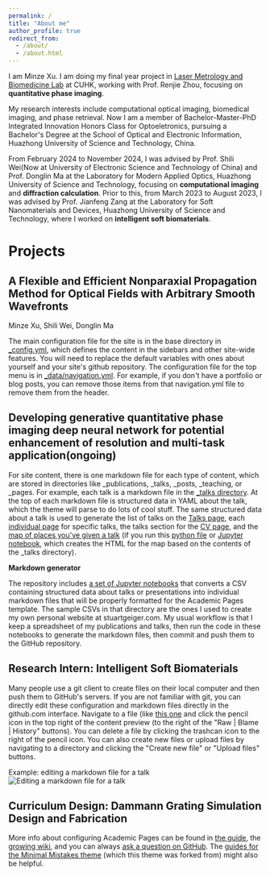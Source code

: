 ```yaml
---
permalink: /
title: "About me"
author_profile: true
redirect_from: 
  - /about/
  - /about.html
---
```


I am Minze Xu. I am doing my final year project in [Laser Metrology and Biomedicine Lab](https://www.renjiezhou.com/) at CUHK, working with Prof. Renjie Zhou, focusing on **quantitative phase imaging**. 

My research interests include computational optical imaging, biomedical imaging, and phase retrieval. Now I am a member of Bachelor-Master-PhD Integrated Innovation Honors Class for Optoeletronics, pursuing a Bachelor's Degree at the School of Optical and Electronic Information, Huazhong University of Science and Technology, China.

From February 2024 to November 2024, I was advised by Prof. Shili Wei(Now at University of Electronic Science and Technology of China) and Prof. Donglin Ma at the Laboratory for Modern Applied Optics, Huazhong University of Science and Technology, focusing on **computational imaging** and **diffraction calculation**. Prior to this, from March 2023 to August 2023, I was advised by Prof. Jianfeng Zang at the Laboratory for Soft Nanomaterials and Devices, Huazhong University of Science and Technology, where I worked on **intelligent soft biomaterials**.

Projects
======

A Flexible and Efficient Nonparaxial Propagation Method for Optical Fields with Arbitrary Smooth Wavefronts
------
Minze Xu, Shili Wei, Donglin Ma

The main configuration file for the site is in the base directory in [_config.yml](https://github.com/academicpages/academicpages.github.io/blob/master/_config.yml), which defines the content in the sidebars and other site-wide features. You will need to replace the default variables with ones about yourself and your site's github repository. The configuration file for the top menu is in [_data/navigation.yml](https://github.com/academicpages/academicpages.github.io/blob/master/_data/navigation.yml). For example, if you don't have a portfolio or blog posts, you can remove those items from that navigation.yml file to remove them from the header. 

Developing generative quantitative phase imaging deep neural network for potential enhancement of resolution and multi-task application(ongoing)
------
For site content, there is one markdown file for each type of content, which are stored in directories like _publications, _talks, _posts, _teaching, or _pages. For example, each talk is a markdown file in the [_talks directory](https://github.com/academicpages/academicpages.github.io/tree/master/_talks). At the top of each markdown file is structured data in YAML about the talk, which the theme will parse to do lots of cool stuff. The same structured data about a talk is used to generate the list of talks on the [Talks page](https://academicpages.github.io/talks), each [individual page](https://academicpages.github.io/talks/2012-03-01-talk-1) for specific talks, the talks section for the [CV page](https://academicpages.github.io/cv), and the [map of places you've given a talk](https://academicpages.github.io/talkmap.html) (if you run this [python file](https://github.com/academicpages/academicpages.github.io/blob/master/talkmap.py) or [Jupyter notebook](https://github.com/academicpages/academicpages.github.io/blob/master/talkmap.ipynb), which creates the HTML for the map based on the contents of the _talks directory).

**Markdown generator**

The repository includes [a set of Jupyter notebooks](https://github.com/academicpages/academicpages.github.io/tree/master/markdown_generator
) that converts a CSV containing structured data about talks or presentations into individual markdown files that will be properly formatted for the Academic Pages template. The sample CSVs in that directory are the ones I used to create my own personal website at stuartgeiger.com. My usual workflow is that I keep a spreadsheet of my publications and talks, then run the code in these notebooks to generate the markdown files, then commit and push them to the GitHub repository.

Research Intern: Intelligent Soft Biomaterials
------
Many people use a git client to create files on their local computer and then push them to GitHub's servers. If you are not familiar with git, you can directly edit these configuration and markdown files directly in the github.com interface. Navigate to a file (like [this one](https://github.com/academicpages/academicpages.github.io/blob/master/_talks/2012-03-01-talk-1.md) and click the pencil icon in the top right of the content preview (to the right of the "Raw | Blame | History" buttons). You can delete a file by clicking the trashcan icon to the right of the pencil icon. You can also create new files or upload files by navigating to a directory and clicking the "Create new file" or "Upload files" buttons. 

Example: editing a markdown file for a talk
![Editing a markdown file for a talk](/images/editing-talk.png)

Curriculum Design: Dammann Grating Simulation Design and Fabrication
------
More info about configuring Academic Pages can be found in [the guide](https://academicpages.github.io/markdown/), the [growing wiki](https://github.com/academicpages/academicpages.github.io/wiki), and you can always [ask a question on GitHub](https://github.com/academicpages/academicpages.github.io/discussions). The [guides for the Minimal Mistakes theme](https://mmistakes.github.io/minimal-mistakes/docs/configuration/) (which this theme was forked from) might also be helpful.
